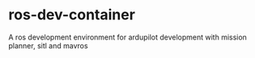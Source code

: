 # ros-dev-container
A ros development environment for ardupilot development with mission planner, sitl and mavros